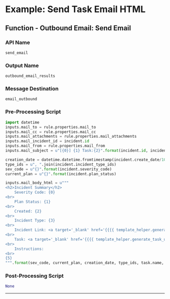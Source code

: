 <!--
    DO NOT MANUALLY EDIT THIS FILE
    THIS FILE IS AUTOMATICALLY GENERATED WITH resilient-sdk codegen
-->

# Example: Send Task Email HTML

## Function - Outbound Email: Send Email

### API Name
`send_email`

### Output Name
`outbound_email_results`

### Message Destination
`email_outbound`

### Pre-Processing Script
```python
import datetime
inputs.mail_to = rule.properties.mail_to
inputs.mail_cc = rule.properties.mail_cc
inputs.mail_attachments = rule.properties.mail_attachments
inputs.mail_incident_id = incident.id
inputs.mail_from = rule.properties.mail_from
inputs.mail_subject = u"[{0}] {1} Task:{2}".format(incident.id, incident.name, task.name)

creation_date = datetime.datetime.fromtimestamp(incident.create_date/1000).strftime('%Y-%m-%d %H:%M:%S')
type_ids = u", ".join(incident.incident_type_ids)
sev_code = u"{}".format(incident.severity_code)
current_plan = u"{}".format(incident.plan_status)

inputs.mail_body_html = u"""
<h2>Incident Summary</h2>
    Severity Code: {0}
<br>
    Plan Status: {1}
<br>
    Created: {2}
<br>
    Incident Type: {3}
<br>
    Incident Link: <a target='_blank' href='{{{{ template_helper.generate_incident_url({6}) }}}}'>{6}</a>
<br>
    Task: <a target='_blank' href='{{{{ template_helper.generate_task_url({6},{7}) }}}}'>{4}</a>
<br>
    Instructions: 
<br>
{5}
""".format(sev_code, current_plan, creation_date, type_ids, task.name, task.instructions.get("content") if task.instructions else '-', incident.id, task.id)

```

### Post-Processing Script
```python
None
```

---

